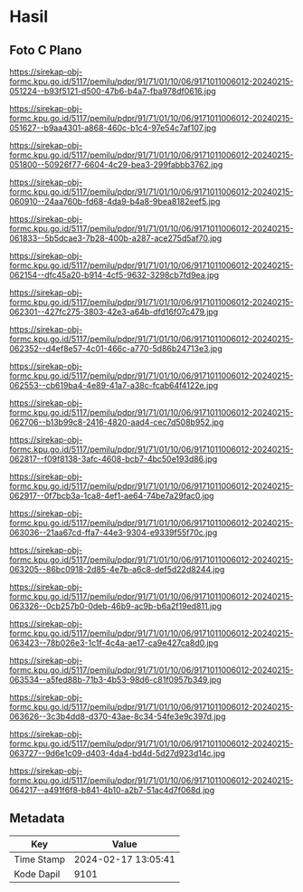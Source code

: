 # Hasil

## Foto C Plano

https://sirekap-obj-formc.kpu.go.id/5117/pemilu/pdpr/91/71/01/10/06/9171011006012-20240215-051224--b93f5121-d500-47b6-b4a7-fba978df0616.jpg

https://sirekap-obj-formc.kpu.go.id/5117/pemilu/pdpr/91/71/01/10/06/9171011006012-20240215-051627--b9aa4301-a868-460c-b1c4-97e54c7af107.jpg

https://sirekap-obj-formc.kpu.go.id/5117/pemilu/pdpr/91/71/01/10/06/9171011006012-20240215-051800--50926f77-6604-4c29-bea3-299fabbb3762.jpg

https://sirekap-obj-formc.kpu.go.id/5117/pemilu/pdpr/91/71/01/10/06/9171011006012-20240215-060910--24aa760b-fd68-4da9-b4a8-9bea8182eef5.jpg

https://sirekap-obj-formc.kpu.go.id/5117/pemilu/pdpr/91/71/01/10/06/9171011006012-20240215-061833--5b5dcae3-7b28-400b-a287-ace275d5af70.jpg

https://sirekap-obj-formc.kpu.go.id/5117/pemilu/pdpr/91/71/01/10/06/9171011006012-20240215-062154--dfc45a20-b914-4cf5-9632-3298cb7fd9ea.jpg

https://sirekap-obj-formc.kpu.go.id/5117/pemilu/pdpr/91/71/01/10/06/9171011006012-20240215-062301--427fc275-3803-42e3-a64b-dfd16f07c479.jpg

https://sirekap-obj-formc.kpu.go.id/5117/pemilu/pdpr/91/71/01/10/06/9171011006012-20240215-062352--d4ef8e57-4c01-466c-a770-5d86b24713e3.jpg

https://sirekap-obj-formc.kpu.go.id/5117/pemilu/pdpr/91/71/01/10/06/9171011006012-20240215-062553--cb619ba4-4e89-41a7-a38c-fcab64f4122e.jpg

https://sirekap-obj-formc.kpu.go.id/5117/pemilu/pdpr/91/71/01/10/06/9171011006012-20240215-062706--b13b99c8-2416-4820-aad4-cec7d508b952.jpg

https://sirekap-obj-formc.kpu.go.id/5117/pemilu/pdpr/91/71/01/10/06/9171011006012-20240215-062817--f09f8138-3afc-4608-bcb7-4bc50e193d86.jpg

https://sirekap-obj-formc.kpu.go.id/5117/pemilu/pdpr/91/71/01/10/06/9171011006012-20240215-062917--0f7bcb3a-1ca8-4ef1-ae64-74be7a29fac0.jpg

https://sirekap-obj-formc.kpu.go.id/5117/pemilu/pdpr/91/71/01/10/06/9171011006012-20240215-063036--21aa67cd-ffa7-44e3-9304-e9339f55f70c.jpg

https://sirekap-obj-formc.kpu.go.id/5117/pemilu/pdpr/91/71/01/10/06/9171011006012-20240215-063205--86bc0918-2d85-4e7b-a6c8-def5d22d8244.jpg

https://sirekap-obj-formc.kpu.go.id/5117/pemilu/pdpr/91/71/01/10/06/9171011006012-20240215-063326--0cb257b0-0deb-46b9-ac9b-b6a2f19ed811.jpg

https://sirekap-obj-formc.kpu.go.id/5117/pemilu/pdpr/91/71/01/10/06/9171011006012-20240215-063423--78b026e3-1c1f-4c4a-ae17-ca9e427ca8d0.jpg

https://sirekap-obj-formc.kpu.go.id/5117/pemilu/pdpr/91/71/01/10/06/9171011006012-20240215-063534--a5fed88b-71b3-4b53-98d6-c81f0957b349.jpg

https://sirekap-obj-formc.kpu.go.id/5117/pemilu/pdpr/91/71/01/10/06/9171011006012-20240215-063626--3c3b4dd8-d370-43ae-8c34-54fe3e9c397d.jpg

https://sirekap-obj-formc.kpu.go.id/5117/pemilu/pdpr/91/71/01/10/06/9171011006012-20240215-063727--9d6e1c09-d403-4da4-bd4d-5d27d923d14c.jpg

https://sirekap-obj-formc.kpu.go.id/5117/pemilu/pdpr/91/71/01/10/06/9171011006012-20240215-064217--a491f6f8-b841-4b10-a2b7-51ac4d7f068d.jpg


## Metadata

| Key        | Value               |
| ---------- | ------------------- |
| Time Stamp | 2024-02-17 13:05:41 |
| Kode Dapil | 9101                |



